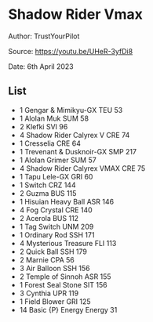 # Shadow Rider Vmax

Author: TrustYourPilot

Source: <https://youtu.be/UHeR-3yfDi8>

Date: 6th April 2023

## List

* 1 Gengar & Mimikyu-GX TEU 53
* 1 Alolan Muk SUM 58
* 2 Klefki SVI 96
* 4 Shadow Rider Calyrex V CRE 74
* 1 Cresselia CRE 64
* 1 Trevenant & Dusknoir-GX SMP 217
* 1 Alolan Grimer SUM 57
* 4 Shadow Rider Calyrex VMAX CRE 75
* 1 Tapu Lele-GX GRI 60
* 1 Switch CRZ 144
* 2 Guzma BUS 115
* 1 Hisuian Heavy Ball ASR 146
* 4 Fog Crystal CRE 140
* 2 Acerola BUS 112
* 1 Tag Switch UNM 209
* 1 Ordinary Rod SSH 171
* 4 Mysterious Treasure FLI 113
* 2 Quick Ball SSH 179
* 2 Marnie CPA 56
* 3 Air Balloon SSH 156
* 2 Temple of Sinnoh ASR 155
* 1 Forest Seal Stone SIT 156
* 3 Cynthia UPR 119
* 1 Field Blower GRI 125
* 14 Basic {P} Energy Energy 31
